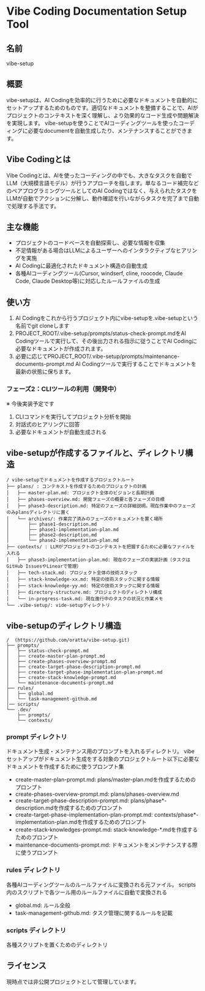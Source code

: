 # Vibe Coding Documentation Setup Tool

## 名前
vibe-setup

## 概要
vibe-setupは、AI Codingを効率的に行うために必要なドキュメントを自動的にセットアップするためのものです。適切なドキュメントを整備することで、AIがプロジェクトのコンテキストを深く理解し、より効果的なコード生成や問題解決を実現します。
vibe-setupを使うことでAIコーディングツールを使ったコーディングに必要なdocumentを自動生成したり、メンテナンスすることができます。

## Vibe Codingとは
Vibe Codingとは、AIを使ったコーディングの中でも、大きなタスクを自動でLLM（大規模言語モデル）が行うアプローチを指します。単なるコード補完などのペアプログラミングツールとしてのAI Codingではなく、与えられたタスクをLLMが自動でアクションに分解し、動作確認を行いながらタスクを完了まで自動で処理する手法です。

## 主な機能
- プロジェクトのコードベースを自動探索し、必要な情報を収集
- 不足情報がある場合はLLMによるユーザーへのインタラクティブなヒアリングを実施
- AI Codingに最適化されたドキュメント構造の自動生成
- 各種AIコーディングツール(Cursor, windserf, cline, roocode, Claude Code, Claude Desktop等)に対応したルールファイルの生成

## 使い方
1. AI Codingをこれから行うプロジェクト内にvibe-setupを.vibe-setupという名前でgit cloneします
2. PROJECT_ROOT/.vibe-setup/prompts/status-check-prompt.mdをAI Codingツールで実行して、その後出力される指示に従うことでAI Codingに必要なドキュメントが作成されます。
3. 必要に応じてPROJECT_ROOT/.vibe-setup/prompts/maintenance-documents-prompt.md AI Codingツールで実行することでドキュメントを最新の状態に保ちます。

### フェーズ2：CLIツールの利用（開発中）
※ 今後実装予定です
1. CLIコマンドを実行してプロジェクト分析を開始
2. 対話式のヒアリングに回答
3. 必要なドキュメントが自動生成される


## vibe-setupが作成するファイルと、ディレクトリ構造

```
/ vibe-setupでドキュメントを作成するプロジェクトルート
├── plans/ : コンテキストを作成するためのプロジェクトの計画
│   ├── master-plan.md: プロジェクト全体のビジョンと長期計画
│   ├── phases-overview.md: 開発フェーズの概要と各フェーズの目標
│   ├── phase3-description.md: 特定のフェーズの詳細説明。現在作業中のフェーズのみplansディレクトリに置く
│   └── archives/: 作業完了済みのフェーズのドキュメントを置く場所
│       ├── phase1-description.md
│       ├── phase1-implementation-plan.md
│       ├── phase2-description.md
│       └── phase2-implementation-plan.md
├── contexts/ : LLMがプロジェクトのコンテキストを把握するために必要なファイルを入れる
│   ├── phase3-implementation-plan.md: 現在のフェーズの実装計画（タスクはGitHub IssuesやLinearで管理）
│   ├── tech-stack.md: プロジェクト全体の技術スタック
│   ├── stack-knowledge-xx.md: 特定の技術スタックに関する情報
│   ├── stack-knowledge-yy.md: 特定の技術スタックに関する情報
│   ├── directory-structure.md: プロジェクトのディレクトリ構成
│   └── in-progress-task.md: 現在進行中のタスクの状況と作業メモ
└── .vibe-setup/: vide-setupディレクトリ
```


## vibe-setupのディレクトリ構造

```
/  (https://github.com/oratta/vibe-setup.git)
├── prompts/
│   ├── status-check-prompt.md
│   ├── create-master-plan-prompt.md
│   ├── create-phases-overview-prompt.md
│   ├── create-target-phase-description-prompt.md
│   ├── create-target-phase-implementation-plan-prompt.md
│   ├── create-stack-knowledge-prompt.md
│   └── maintenance-documents-prompt.md
├── rules/
│   ├── global.md
│   └── task-management-github.md 
│── scripts/
└── .dev/
    ├── prompts/
    └── contexts/

```

### prompt ディレクトリ
ドキュメント生成・メンテナンス用のプロンプトを入れるディレクトリ。
vibeセットアップがドキュメント生成をする対象のプロジェクトルート以下に必要なドキュメントを作成するために使うプロンプト集
- create-master-plan-prompt.md: plans/master-plan.mdを作成するためのプロンプト
- create-phases-overview-prompt.md: plans/phases-overview.md
- create-target-phase-description-prompt.md: plans/phase*-description.mdを作成するためのプロンプト
- create-target-phase-implementation-plan-prompt.md: contexts/phase*-implementation-plan.mdを作成するためのプロンプト
- create-stack-knowledges-prompt.md: stack-knowledge-*.mdを作成するためのプロンプト
- maintenance-documents-prompt.md: ドキュメントをメンテナンスする際に使うプロンプト

### rules ディレクトリ
各種AIコーディングツールのルールファイルに変換される元ファイル。
scripts内のスクリプトで各ツール用のルールファイルに自動で変換される
- global.md: ルール全般
- task-management-github.md: タスク管理に関するルールを記載

### scripts ディレクトリ
各種スクリプトを置くためのディレクトリ


## ライセンス
現時点では非公開プロジェクトとして管理しています。
